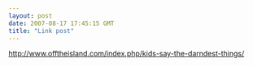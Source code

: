 ```yaml
---
layout: post
date: 2007-08-17 17:45:15 GMT
title: "Link post"
---
```

<http://www.offtheisland.com/index.php/kids-say-the-darndest-things/>

